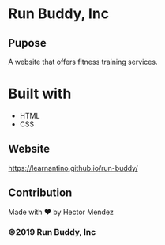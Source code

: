 # Run Buddy, Inc

## Pupose
A website that offers fitness training services.

# Built with 
* HTML
* CSS

## Website
https://learnantino.github.io/run-buddy/

## Contribution
Made with ❤️ by Hector Mendez

### ©2019 Run Buddy, Inc
